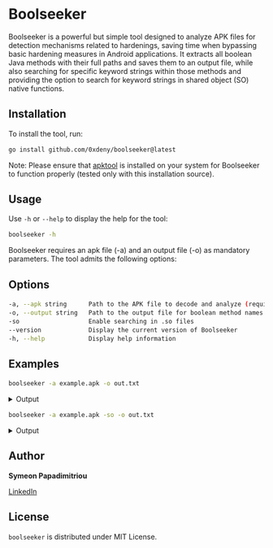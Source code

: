 # Boolseeker

Boolseeker is a powerful but simple tool designed to analyze APK files for detection mechanisms related to hardenings, saving time when bypassing basic hardening measures in Android applications. It extracts all boolean Java methods with their full paths and saves them to an output file, while also searching for specific keyword strings within those methods and providing the option to search for keyword strings in shared object (SO) native functions.

## Installation

To install the tool, run:

```bash
go install github.com/0xdeny/boolseeker@latest
```

Note: Please ensure that <a href="https://www.kali.org/tools/apktool/" target="_blank">apktool</a> is installed on your system for Boolseeker to function properly (tested only with this installation source).

## Usage

Use `-h` or `--help` to display the help for the tool:

```bash
boolseeker -h
```

Boolseeker requires an apk file (-a) and an output file (-o) as mandatory parameters. The tool admits the following options:


## Options


```bash
-a, --apk string      Path to the APK file to decode and analyze (required)
-o, --output string   Path to the output file for boolean method names (required)
-so                   Enable searching in .so files
--version             Display the current version of Boolseeker
-h, --help            Display help information
```

## Examples

```bash
boolseeker -a example.apk -o out.txt
```

<details>
  <summary>Output</summary>
    ![Example-1](images/boolseeker-1.png)
</details>

```bash
boolseeker -a example.apk -so -o out.txt
```
<details>
  <summary>Output</summary>
    ![Example-2](images/boolseeker-2.png)
</details>

## Author

**Symeon Papadimitriou**

<a href="https://www.linkedin.com/in/symeon-papadimitriou/" target="_blank">LinkedIn</a>

## License

`boolseeker` is distributed under MIT License.
